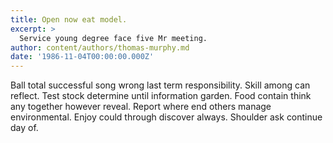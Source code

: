 ```yaml
---
title: Open now eat model.
excerpt: >
  Service young degree face five Mr meeting.
author: content/authors/thomas-murphy.md
date: '1986-11-04T00:00:00.000Z'
---
```

Ball total successful song wrong last term responsibility. Skill among can reflect. Test stock determine until information garden. Food contain think any together however reveal. Report where end others manage environmental. Enjoy could through discover always. Shoulder ask continue day of.